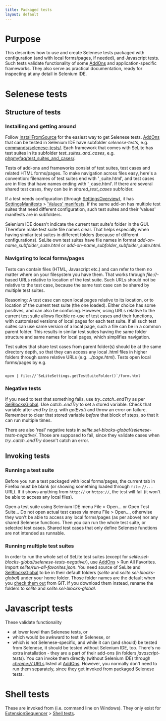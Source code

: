 ```yaml
---
title: Packaged tests
layout: default
---
```


# Purpose #
This describes how to use and create Selenese tests packaged with configuration (and with local forms/pages, if needed), and Javascript tests. Such tests validate functionality of some [AddOns](AddOns) and application-specific frameworks. They also serve as practical documentation, ready for inspecting at any detail in Selenium IDE.

# Selenese tests #
## Structure of tests ##
### Installing and getting around ###
Follow [InstallFromSource](InstallFromSource) for the easiest way to get Selenese tests. [AddOns](AddOns) that can be tested in Selenium IDE have subfolder _selenese-tests_, e.g. [commands/selenese-tests/](https://code.google.com/p/selite/source/browse/#git%2Fcommands%2Fselenese-tests). Each framework that comes with SeLite has test suites in its subfolder _test\_suites\_and\_cases_, e.g. [phpmyfaq/test\_suites\_and\_cases/](https://code.google.com/p/selite/source/browse/#git%2Fphpmyfaq%2Ftest_suites_and_cases).

Tests of add-ons and frameworks consist of test suites, test cases and related HTML forms/pages. To make navigation across files easy, here's a convention: filenames of test suites end with '`_`suite.html', and test cases are in files that have names ending with '`_`case.html'. If there are several shared test cases, they can be in _shared\_test\_cases_ subfolder.

If a test needs configuration (through [SettingsOverview](SettingsOverview)), it has [SettingsManifests](SettingsManifests) > ['Values' manifests](SettingsManifests#-values-manifests). If the same add-on has multiple test suites that need different configuration, such test suites and their 'values' manifests are in subfolders.

Selenium IDE doesn't indicate the current test suite's folder in the GUI. Therefore make test suite file names clear. That helps especially when having similar test suites in different folders (because of different configurations). SeLite own test suites have file names in format <i>add-on-name_subfolder_suite.html</i> or <i>add-on-name_subfolder_subfolder_suite.html</i>.

### Navigating to local forms/pages ###
Tests can contain files (HTML, Javascript etc.) and can refer to them no matter where on your filesystem you have them. That works through _file://_-based URLs relative to location of the test suite. Such URLs should not be relative to the test case, because the same test case can be shared by multiple test suites.

Reasoning: A test case can open local pages relative to its location, or to location of the current test suite (the one loaded). Either choice has some positives, and can also be confusing. However, using URLs relative to the current test suite allows flexible re-use of test cases and their functions, with customised versions of local pages for each test suite. If all such test suites can use same version of a local page, such a file can be in a common parent folder. This results in similar test suites having the same folder structure and same names for local pages, which simplifies navigation.

Test suites that share test cases from parent folder(s) should be at the same directory depth, so that they can access any local .html files in higher folders through same relative URLs (e.g. _../page.html_). Tests open local forms/pages by e.g. <a href='Hidden comment: (Comment: read this online:)'></a>
```

open | file://`SeLiteSettings.getTestSuiteFolder()`/form.html
```

### Negative tests ###
If you need to test that something fails, use <i>try..catch..endTry</i> as per [SelBlocksGlobal](SelBlocksGlobal). Use <i>catch..endTry</i> to set a stored variable. Check that variable after _endTry_ (e.g. with _getEval_) and throw an error on failure. Remember to clear that stored variable _before_ that block of steps, so that it can run multiple times.

There are also 'real' negative tests in _selite.sel-blocks-global/selenese-tests-negative/_. Those are supposed to fail, since they validate cases when <i>try..catch..endTry</i> doesn't catch an error.

## Invoking tests ##
### Running a test suite ###
Before you run a test packaged with local forms/pages, the current tab in Firefox must be blank (or showing something loaded through `file://...` URL). If it shows anything from `http://` or `https://`, the test will fail (it won't be able to access any local files).

Open a test suite using Selenium IDE menu File > Open... or Open Test Suite... Do not open actual test cases via menu File > Open..., otherwise they won't be able to access any local forms/pages (as per above) nor any shared Selenese functions. Then you can run the whole test suite, or selected test cases. Shared test cases that only define Selenese functions are not intended as runnable.

### Running multiple test suites ###
In order to run the whole set of SeLite test suites (except for _selite.sel-blocks-global/selenese-tests-negative/_), use [AddOns](AddOns) > Run All Favorites. Import _selite/run-all-favorites.json_. You need source of SeLite and [SelBlocksGlobal](SelBlocksGlobal) to be in their default folders (_selite_ and _selite.sel-blocks-global_) under your home folder. Those folder names are the default when you [check them out](https://code.google.com/p/selite/source/checkout) from GIT. If you download them instead, rename the folders to _selite_ and _selite.sel-blocks-global_.

# Javascript tests #
These validate functionality
  * at lower level than Selenese tests, or
  * which would be awkward to test in Selenese, or
  * which is not Selenese-specific, and while it can (and should) be tested from Selenese, it should be tested without Selenium IDE, too.
There's no extra installation - they are a part of their add-ons (in folders _javascript-tests_). You can invoke them directly (without Selenium IDE) through [_chrome://_ URLs](AboutDocumentation#firefox-chrome-urls-for-documentation-and-gui) listed at [AddOns](AddOns). However, you normally don't need to run them separately, since they get invoked from packaged Selenese tests.

# Shell tests #
These are invoked from (i.e. command line on Windows). They only exist for [ExtensionSequencer](ExtensionSequencer) > [Shell tests](ExtensionSequencer#shell-tests).